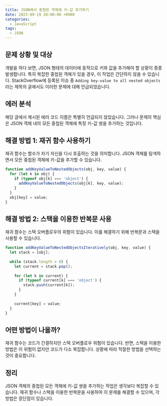 ```yaml
---
title: JSON에서 중첩된 객체에 키-값 추가하기
date: 2023-09-19 20:00:00 +0900
categories:
  - JavaScript
tags:
  - JSON
---
```


## 문제 상황 및 대상

개발을 하다 보면, JSON 형태의 데이터에 동적으로 키와 값을 추가해야 할 상황이 종종 발생합니다. 특히 복잡한 중첩된 객체가 있을 경우, 이 작업은 간단하지 않을 수 있습니다. StackOverflow에 등록된 이슈 중 `Adding key-value to all nested objects`라는 제목의 글에서도 이러한 문제에 대해 언급되었습니다.

## 에러 분석

해당 글에서 제시된 에러 코드 이름은 특별히 언급되지 않았습니다. 그러나 문제의 핵심은 JSON 객체 내의 모든 중첩된 객체에 특정 키-값 쌍을 추가하는 것입니다.

## 해결 방법 1: 재귀 함수 사용하기

재귀 함수는 함수가 자기 자신을 다시 호출하는 것을 의미합니다. JSON 객체를 탐색하면서 모든 중첩된 객체에 키-값을 추가할 수 있습니다.

```javascript
function addKeyValueToNestedObjects(obj, key, value) {
  for (let k in obj) {
    if (typeof obj[k] === 'object') {
      addKeyValueToNestedObjects(obj[k], key, value);
    }
  }
  obj[key] = value;
}
```

## 해결 방법 2: 스택을 이용한 반복문 사용

재귀 함수는 스택 오버플로우의 위험이 있습니다. 이를 해결하기 위해 반복문과 스택을 사용할 수 있습니다.

```javascript
function addKeyValueToNestedObjectsIteratively(obj, key, value) {
  let stack = [obj];
  
  while (stack.length > 0) {
    let current = stack.pop();
    
    for (let k in current) {
      if (typeof current[k] === 'object') {
        stack.push(current[k]);
      }
    }
    
    current[key] = value;
  }
}
```

## 어떤 방법이 나을까?

재귀 함수는 코드가 간결하지만 스택 오버플로우 위험이 있습니다. 반면, 스택을 이용한 방법은 이 위험이 없지만 코드가 다소 복잡합니다. 상황에 따라 적절한 방법을 선택하는 것이 중요합니다.

## 정리

JSON 객체의 중첩된 모든 객체에 키-값 쌍을 추가하는 작업은 생각보다 복잡할 수 있습니다. 재귀 함수나 스택을 이용한 반복문을 사용하여 이 문제를 해결할 수 있으며, 각 방법은 장단점이 있습니다.